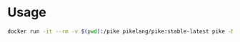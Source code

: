 # Usage

```sh
docker run -it --rm -v $(pwd):/pike pikelang/pike:stable-latest pike -M /pike -e 'Hello.greet("dude");'
```
